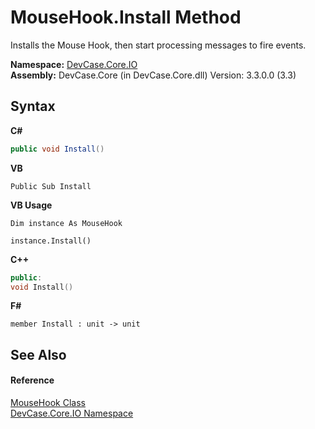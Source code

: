 # MouseHook.Install Method 
 

Installs the Mouse Hook, then start processing messages to fire events.

**Namespace:**&nbsp;<a href="N_DevCase_Core_IO">DevCase.Core.IO</a><br />**Assembly:**&nbsp;DevCase.Core (in DevCase.Core.dll) Version: 3.3.0.0 (3.3)

## Syntax

**C#**<br />
``` C#
public void Install()
```

**VB**<br />
``` VB
Public Sub Install
```

**VB Usage**<br />
``` VB Usage
Dim instance As MouseHook

instance.Install()
```

**C++**<br />
``` C++
public:
void Install()
```

**F#**<br />
``` F#
member Install : unit -> unit 

```


## See Also


#### Reference
<a href="T_DevCase_Core_IO_MouseHook">MouseHook Class</a><br /><a href="N_DevCase_Core_IO">DevCase.Core.IO Namespace</a><br />